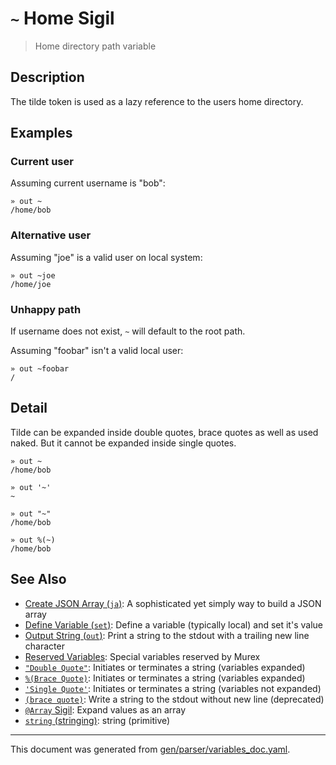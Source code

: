 # `~` Home Sigil

> Home directory path variable

## Description

The tilde token is used as a lazy reference to the users home directory.



## Examples

### Current user

Assuming current username is "bob":

```
» out ~
/home/bob
```

### Alternative user

Assuming "joe" is a valid user on local system:

```
» out ~joe
/home/joe
```

### Unhappy path

If username does not exist, `~` will default to the root path.

Assuming "foobar" isn't a valid local user:

```
» out ~foobar
/
```

## Detail

Tilde can be expanded inside double quotes, brace quotes as well as used naked.
But it cannot be expanded inside single quotes.

```
» out ~
/home/bob

» out '~'
~

» out "~"
/home/bob

» out %(~)
/home/bob
```

## See Also

* [Create JSON Array (`ja`)](../commands/ja.md):
  A sophisticated yet simply way to build a JSON array
* [Define Variable (`set`)](../commands/set.md):
  Define a variable (typically local) and set it's value
* [Output String (`out`)](../commands/out.md):
  Print a string to the stdout with a trailing new line character
* [Reserved Variables](../user-guide/reserved-vars.md):
  Special variables reserved by Murex
* [`"Double Quote"`](../parser/double-quote.md):
  Initiates or terminates a string (variables expanded)
* [`%(Brace Quote)`](../parser/brace-quote.md):
  Initiates or terminates a string (variables expanded)
* [`'Single Quote'`](../parser/single-quote.md):
  Initiates or terminates a string (variables not expanded)
* [`(brace quote)`](../parser/brace-quote-func.md):
  Write a string to the stdout without new line (deprecated)
* [`@Array` Sigil](../parser/array.md):
  Expand values as an array
* [`string` (stringing)](../types/str.md):
  string (primitive)

<hr/>

This document was generated from [gen/parser/variables_doc.yaml](https://github.com/lmorg/murex/blob/master/gen/parser/variables_doc.yaml).